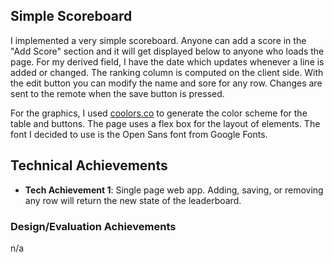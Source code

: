 ## Simple Scoreboard

I implemented a very simple scoreboard. Anyone can add a score in the "Add Score" section and it will get displayed
below to anyone who loads the page. For my derived field, I have the date which updates whenever a line is added or
changed. The ranking column is computed on the client side. With the edit button you can modify the name and sore for
any row. Changes are sent to the remote when the save button is pressed.

For the graphics, I used [coolors.co](coolors.co) to generate the color scheme for the table and buttons. The page uses
a flex box for the layout of elements. The font I decided to use is the Open Sans font from Google Fonts.

## Technical Achievements
- **Tech Achievement 1**: Single page web app. Adding, saving, or removing any row will return the new state of the 
leaderboard. 

### Design/Evaluation Achievements
n/a
